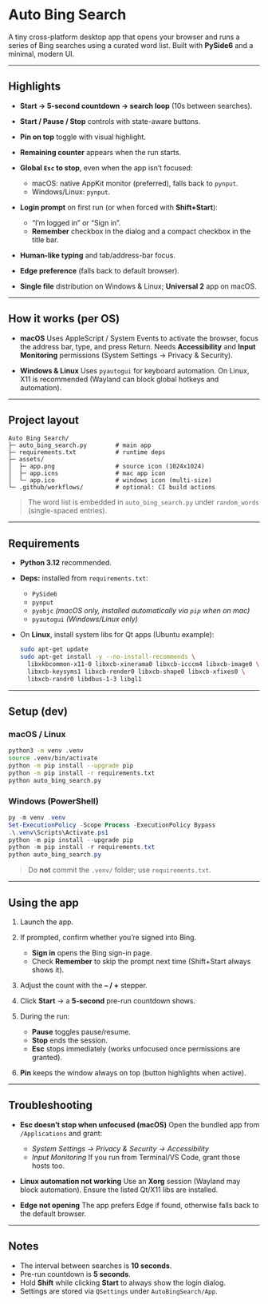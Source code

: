 # Auto Bing Search

A tiny cross-platform desktop app that opens your browser and runs a series of Bing searches using a curated word list. Built with **PySide6** and a minimal, modern UI.

---

## Highlights

* **Start → 5-second countdown → search loop** (10s between searches).
* **Start / Pause / Stop** controls with state-aware buttons.
* **Pin on top** toggle with visual highlight.
* **Remaining counter** appears when the run starts.
* **Global `Esc` to stop**, even when the app isn’t focused:

  * macOS: native AppKit monitor (preferred), falls back to `pynput`.
  * Windows/Linux: `pynput`.
* **Login prompt** on first run (or when forced with **Shift+Start**):

  * “I’m logged in” or “Sign in”.
  * **Remember** checkbox in the dialog and a compact checkbox in the title bar.
* **Human-like typing** and tab/address-bar focus.
* **Edge preference** (falls back to default browser).
* **Single file** distribution on Windows & Linux; **Universal 2** app on macOS.

---

## How it works (per OS)

* **macOS**
  Uses AppleScript / System Events to activate the browser, focus the address bar, type, and press Return.
  Needs **Accessibility** and **Input Monitoring** permissions (System Settings → Privacy & Security).

* **Windows & Linux**
  Uses `pyautogui` for keyboard automation. On Linux, X11 is recommended (Wayland can block global hotkeys and automation).

---

## Project layout

```
Auto Bing Search/
├─ auto_bing_search.py        # main app
├─ requirements.txt           # runtime deps
├─ assets/
│  ├─ app.png                 # source icon (1024x1024)
│  ├─ app.icns                # mac app icon
│  └─ app.ico                 # windows icon (multi-size)
└─ .github/workflows/         # optional: CI build actions
```

> The word list is embedded in `auto_bing_search.py` under `random_words` (single-spaced entries).

---

## Requirements

* **Python 3.12** recommended.
* **Deps:** installed from `requirements.txt`:

  * `PySide6`
  * `pynput`
  * `pyobjc` *(macOS only, installed automatically via `pip` when on mac)*
  * `pyautogui` *(Windows/Linux only)*
* On **Linux**, install system libs for Qt apps (Ubuntu example):

  ```bash
  sudo apt-get update
  sudo apt-get install -y --no-install-recommends \
    libxkbcommon-x11-0 libxcb-xinerama0 libxcb-icccm4 libxcb-image0 \
    libxcb-keysyms1 libxcb-render0 libxcb-shape0 libxcb-xfixes0 \
    libxcb-randr0 libdbus-1-3 libgl1
  ```

---

## Setup (dev)

### macOS / Linux

```bash
python3 -m venv .venv
source .venv/bin/activate
python -m pip install --upgrade pip
python -m pip install -r requirements.txt
python auto_bing_search.py
```

### Windows (PowerShell)

```powershell
py -m venv .venv
Set-ExecutionPolicy -Scope Process -ExecutionPolicy Bypass
.\.venv\Scripts\Activate.ps1
python -m pip install --upgrade pip
python -m pip install -r requirements.txt
python auto_bing_search.py
```

> Do **not** commit the `.venv/` folder; use `requirements.txt`.

---

## Using the app

1. Launch the app.
2. If prompted, confirm whether you’re signed into Bing.

   * **Sign in** opens the Bing sign-in page.
   * Check **Remember** to skip the prompt next time (Shift+Start always shows it).
3. Adjust the count with the **– / +** stepper.
4. Click **Start** → a **5-second** pre-run countdown shows.
5. During the run:

   * **Pause** toggles pause/resume.
   * **Stop** ends the session.
   * **Esc** stops immediately (works unfocused once permissions are granted).
6. **Pin** keeps the window always on top (button highlights when active).

---

## Troubleshooting

* **Esc doesn’t stop when unfocused (macOS)**
  Open the bundled app from `/Applications` and grant:

  * *System Settings → Privacy & Security → Accessibility*
  * *Input Monitoring*
    If you run from Terminal/VS Code, grant those hosts too.

* **Linux automation not working**
  Use an **Xorg** session (Wayland may block automation). Ensure the listed Qt/X11 libs are installed.

* **Edge not opening**
  The app prefers Edge if found, otherwise falls back to the default browser.

---

## Notes

* The interval between searches is **10 seconds**.
* Pre-run countdown is **5 seconds**.
* Hold **Shift** while clicking **Start** to always show the login dialog.
* Settings are stored via `QSettings` under `AutoBingSearch/App`.
